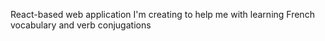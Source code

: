 React-based web application I'm creating to help me with learning French vocabulary and verb conjugations